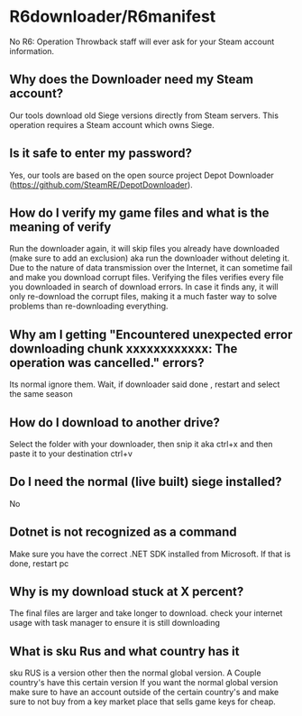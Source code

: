 # R6downloader/R6manifest

No R6: Operation Throwback staff will ever ask for your Steam account information.

## Why does the Downloader need my Steam account?

Our tools download old Siege versions directly from Steam servers. This operation requires a Steam account which owns Siege.

## Is it safe to enter my password?

Yes, our tools are based on the open source project Depot Downloader (https://github.com/SteamRE/DepotDownloader).

## How do I verify my game files and what is the meaning of verify

Run the downloader again, it will skip files you already have downloaded (make sure to add an exclusion) aka run the downloader without deleting it.
\
Due to the nature of data transmission over the Internet, it can sometime fail and make you download corrupt files. Verifying the files verifies every file you downloaded in search of download errors. In case it finds any, it will only re-download the corrupt files, making it a much faster way to solve problems than re-downloading everything.

## Why am I getting "Encountered unexpected error downloading chunk xxxxxxxxxxxx: The operation was cancelled." errors?

Its normal ignore them. Wait, if downloader said done , restart and select the same season

## How do I download to another drive?

Select the folder with your downloader, then snip it aka ctrl+x and then paste it to your destination ctrl+v

## Do I need the normal (live built) siege installed?

No

## Dotnet is not recognized as a command

Make sure you have the correct .NET SDK installed from Microsoft. If that is done, restart pc

## Why is my download stuck at X percent?

The final files are larger and take longer to download. check your internet usage with task manager to ensure it is still downloading

## What is sku Rus and what country has it

sku RUS is a version other then the normal global version. A Couple country's have this certain version  If you want the normal global version make sure to have an account outside of the certain country's and make sure to not buy from a key market place that sells game keys for cheap.
